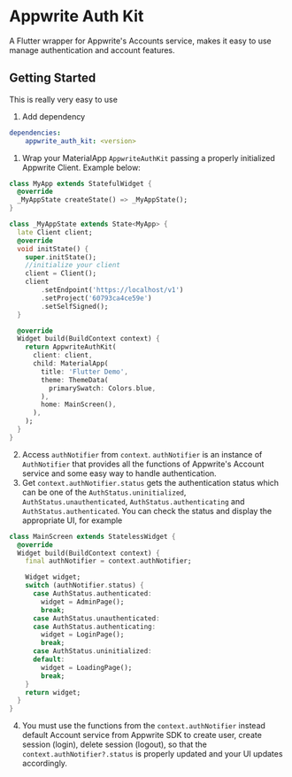 # Appwrite Auth Kit

A Flutter wrapper for Appwrite's Accounts service, makes it easy to use manage authentication and account features.

## Getting Started
This is really very easy to use
1. Add dependency

```yaml
dependencies:
    appwrite_auth_kit: <version>
```
1. Wrap your MaterialApp `AppwriteAuthKit` passing a properly initialized Appwrite Client. Example below:

```dart
class MyApp extends StatefulWidget {
  @override
  _MyAppState createState() => _MyAppState();
}

class _MyAppState extends State<MyApp> {
  late Client client;
  @override
  void initState() {
    super.initState();
    //initialize your client
    client = Client();
    client
        .setEndpoint('https://localhost/v1')
        .setProject('60793ca4ce59e')
        .setSelfSigned();
  }

  @override
  Widget build(BuildContext context) {
    return AppwriteAuthKit(
      client: client,
      child: MaterialApp(
        title: 'Flutter Demo',
        theme: ThemeData(
          primarySwatch: Colors.blue,
        ),
        home: MainScreen(),
      ),
    );
  }
}
```

2. Access `authNotifier` from `context`. `authNotifier` is an instance of `AuthNotifier` that provides all the functions of Appwrite's Account service and some easy way to handle authentication.
3. Get `context.authNotifier.status` gets the authentication status which can be one of the `AuthStatus.uninitialized`, `AuthStatus.unauthenticated`, `AuthStatus.authenticating` and `AuthStatus.authenticated`. You can check the status and display the appropriate UI, for example

```dart
class MainScreen extends StatelessWidget {
  @override
  Widget build(BuildContext context) {
    final authNotifier = context.authNotifier;

    Widget widget;
    switch (authNotifier.status) {
      case AuthStatus.authenticated:
        widget = AdminPage();
        break;
      case AuthStatus.unauthenticated:
      case AuthStatus.authenticating:
        widget = LoginPage();
        break;
      case AuthStatus.uninitialized:
      default:
        widget = LoadingPage();
        break;
    }
    return widget;
  }
}
```
4. You must use the functions from the `context.authNotifier` instead default Account service from Appwrite SDK to create user, create session (login), delete session (logout), so that the `context.authNotifier?.status` is properly updated and your UI updates accordingly.
